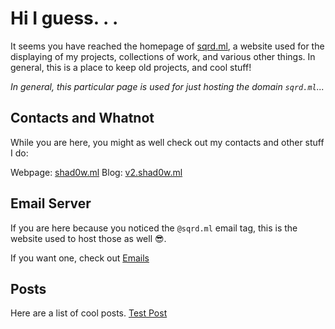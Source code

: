 # Hi I guess. . .

It seems you have reached the homepage of [sqrd.ml](sqrd.ml), a website used for the displaying of my projects, collections of work, and various other things. In general, this is a place to keep old projects, and cool stuff!

*In general, this particular page is used for just hosting the domain  `sqrd.ml`...*

## Contacts and Whatnot

While you are here, you might as well check out my contacts and other stuff I do:

Webpage: [shad0w.ml](www.shad0w.ml)
Blog: [v2.shad0w.ml](v2.shad0w.ml)

## Email Server

If you are here because you noticed the `@sqrd.ml` email tag, this is the website used to host those as well 😎.

If you want one, check out [Emails](../x-squared.github.io/projects/emails.md)

## Posts

Here are a list of cool posts.
[Test Post](../x-squared.github.io/posts/test%20post.md)